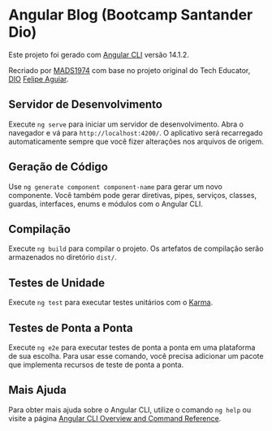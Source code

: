 # Angular Blog (Bootcamp Santander Dio)

Este projeto foi gerado com [Angular CLI](https://github.com/angular/angular-cli) versão 14.1.2.

Recriado por [MADS1974](https://www.linkedin.com/in/mads1974/) com base no projeto original do Tech Educator, [DIO](https://web.dio.me/project/desafio-de-projeto-playstation-store/learning/7ae6b96d-24ea-4c63-b279-df2cf6115fff?back=/track/santander-bootcamp-2023-fullstack-java-angular&tab=undefined&moduleId=undefined) [Felipe Aguiar](https://www.linkedin.com/in/felipe-exe/).

## Servidor de Desenvolvimento

Execute `ng serve` para iniciar um servidor de desenvolvimento. Abra o navegador e vá para `http://localhost:4200/`. O aplicativo será recarregado automaticamente sempre que você fizer alterações nos arquivos de origem.

## Geração de Código

Use `ng generate component component-name` para gerar um novo componente. Você também pode gerar diretivas, pipes, serviços, classes, guardas, interfaces, enums e módulos com o Angular CLI.

## Compilação

Execute `ng build` para compilar o projeto. Os artefatos de compilação serão armazenados no diretório `dist/`.

## Testes de Unidade

Execute `ng test` para executar testes unitários com o [Karma](https://karma-runner.github.io).

## Testes de Ponta a Ponta

Execute `ng e2e` para executar testes de ponta a ponta em uma plataforma de sua escolha. Para usar esse comando, você precisa adicionar um pacote que implementa recursos de teste de ponta a ponta.

## Mais Ajuda

Para obter mais ajuda sobre o Angular CLI, utilize o comando `ng help` ou visite a página [Angular CLI Overview and Command Reference](https://angular.io/cli).

